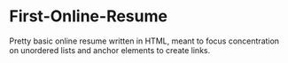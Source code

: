 # First-Online-Resume


Pretty basic online resume written in HTML, meant to focus concentration on unordered lists and anchor elements to create links.
